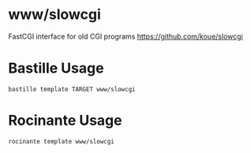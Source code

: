 # www/slowcgi
FastCGI interface for old CGI programs
https://github.com/koue/slowcgi

# Bastille Usage
```shell
bastille template TARGET www/slowcgi
```

# Rocinante Usage
```shell
rocinante template www/slowcgi
```
